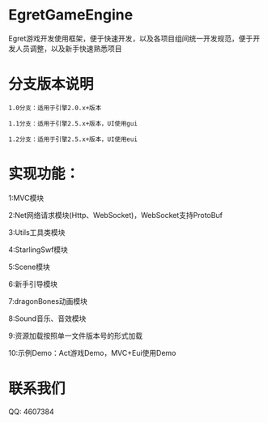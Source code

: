 EgretGameEngine
===============
Egret游戏开发使用框架，便于快速开发，以及各项目组间统一开发规范，便于开发人员调整，以及新手快速熟悉项目


分支版本说明
===============
    1.0分支：适用于引擎2.0.x+版本

    1.1分支：适用于引擎2.5.x+版本，UI使用gui

    1.2分支：适用于引擎2.5.x+版本，UI使用eui


实现功能：
===============

1:MVC模块

2:Net网络请求模块(Http、WebSocket)，WebSocket支持ProtoBuf

3:Utils工具类模块

4:StarlingSwf模块

5:Scene模块

6:新手引导模块

7:dragonBones动画模块

8:Sound音乐、音效模块

9:资源加载按照单一文件版本号的形式加载

10:示例Demo：Act游戏Demo，MVC+Eui使用Demo


联系我们
===============
QQ: 4607384
